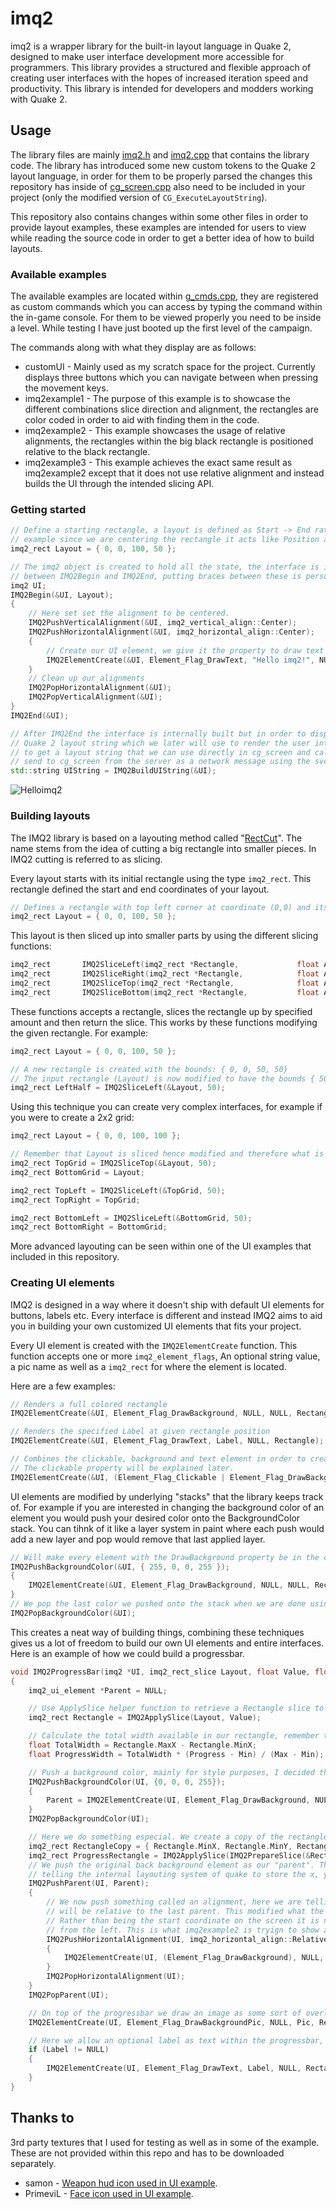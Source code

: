 # imq2

imq2 is a wrapper library for the built-in layout language in Quake 2, designed to make user interface development more accessible for programmers. This library provides a structured and flexible approach of creating user interfaces with the hopes of increased iteration speed and productivity. This library is intended for developers and modders working with Quake 2.

## Usage

The library files are mainly [imq2.h](src/rerelease/imq2.h) and [imq2.cpp](src/rerelease/imq2.h) that contains the library code. The library has introduced some new custom tokens to the Quake 2 layout language, in order for them to be properly parsed the changes this repository has inside of [cg_screen.cpp](src/rerelease/cg_screen.cpp) also need to be included in your project (only the modified version of `CG_ExecuteLayoutString`).

This repository also contains changes within some other files in order to provide layout examples, these examples are intended for users to view while reading the source code in order to get a better idea of how to build layouts.

### Available examples

The available examples are located within [g_cmds.cpp](src/rerelease/g_cmds.cpp), they are registered as custom commands which you can access by typing the command within the in-game console. For them to be viewed properly you need to be inside a level. While testing I have just booted up the first level of the campaign.

The commands along with what they display are as follows:

* customUI - Mainly used as my scratch space for the project. Currently displays three buttons which you can navigate between when pressing the movement keys.
* imq2example1 - The purpose of this example is to showcase the different combinations slice direction and alignment, the rectangles are color coded in order to aid with finding them in the code.
* imq2example2 - This example showcases the usage of relative alignments, the rectangles within the big black rectangle is positioned relative to the black rectangle.
* imq2example3 - This example achieves the exact same result as imq2example2 except that it does not use relative alignment and instead builds the UI through the intended slicing API.

### Getting started

```cpp
// Define a starting rectangle, a layout is defined as Start -> End rather than Position, Size but in this
// example since we are centering the rectangle it acts like Position and Size.
imq2_rect Layout = { 0, 0, 100, 50 };

// The imq2 object is created to hold all the state, the interface is intended to be defined
// between IMQ2Begin and IMQ2End, putting braces between these is personal preference. 
imq2 UI;
IMQ2Begin(&UI, Layout);
{
    // Here set set the alignment to be centered.
    IMQ2PushVerticalAlignment(&UI, imq2_vertical_align::Center);
    IMQ2PushHorizontalAlignment(&UI, imq2_horizontal_align::Center);
    {
        // Create our UI element, we give it the property to draw text and give it the string to display.
        IMQ2ElementCreate(&UI, Element_Flag_DrawText, "Hello imq2!", NULL, Layout);
    }
    // Clean up our alignments
    IMQ2PopHorizontalAlignment(&UI);
    IMQ2PopVerticalAlignment(&UI);
}
IMQ2End(&UI);

// After IMQ2End the interface is internally built but in order to display it we need it to construct a
// Quake 2 layout string which we later will use to render the user interface. We call this function 
// to get a layout string that we can use directly in cg_screen and call CG_ExecuteLayoutString with or
// send to cg_screen from the server as a network message using the svc_layout tag.
std::string UIString = IMQ2BuildUIString(&UI);
```

![Helloimq2](/docs/helloimq2.png)

###  Building layouts

The IMQ2 library is based on a layouting method called "[RectCut](https://halt.software/p/rectcut-for-dead-simple-ui-layouts)". The name stems from the idea of cutting a big rectangle into smaller pieces. In IMQ2 cutting is referred to as slicing.

Every layout starts with its initial rectangle using the type `imq2_rect`. This rectangle defined the start and end coordinates of your layout.

```cpp
// Defines a rectangle with top left corner at coordinate (0,0) and its bottom right corner at (100, 50).
imq2_rect Layout = { 0, 0, 100, 50 };
```

This layout is then sliced up into smaller parts by using the different slicing functions:
```c++
imq2_rect       IMQ2SliceLeft(imq2_rect *Rectangle,             float Amount);
imq2_rect       IMQ2SliceRight(imq2_rect *Rectangle,            float Amount);
imq2_rect       IMQ2SliceTop(imq2_rect *Rectangle,              float Amount);
imq2_rect       IMQ2SliceBottom(imq2_rect *Rectangle,           float Amount);
```

These functions accepts a rectangle, slices the rectangle up by specified amount and then return the slice. This works by these functions modifying the given rectangle. For example:

```cpp
imq2_rect Layout = { 0, 0, 100, 50 };

// A new rectangle is created with the bounds: { 0, 0, 50, 50}
// The input rectangle (Layout) is now modified to have the bounds { 50, 0, 50 50 }
imq2_rect LeftHalf = IMQ2SliceLeft(&Layout, 50);
```

Using this technique you can create very complex interfaces, for example if you were to create a 2x2 grid:

```cpp
imq2_rect Layout = { 0, 0, 100, 100 };

// Remember that Layout is sliced hence modified and therefore what is left here is our "BottomGrid", we do not need to slice again.
imq2_rect TopGrid = IMQ2SliceTop(&Layout, 50);
imq2_rect BottomGrid = Layout;

imq2_rect TopLeft = IMQ2SliceLeft(&TopGrid, 50);
imq2_rect TopRight = TopGrid;

imq2_rect BottomLeft = IMQ2SliceLeft(&BottomGrid, 50);
imq2_rect BottomRight = BottomGrid;
```

More advanced layouting can be seen within one of the UI examples that included in this repository.

### Creating UI elements

IMQ2 is designed in a way where it doesn't ship with default UI elements for buttons, labels etc. Every interface is different and instead IMQ2 aims to aid you in building your own customized UI elements that fits your project.

Every UI element is created with the `IMQ2ElementCreate` function. This function accepts one or more `imq2_element_flags`, An optional string value, a pic name as well as a `imq2_rect` for where the element is located.

Here are a few examples:

```cpp
// Renders a full colored rectangle
IMQ2ElementCreate(&UI, Element_Flag_DrawBackground, NULL, NULL, Rectangle);

// Renders the specified Label at given rectangle position
IMQ2ElementCreate(&UI, Element_Flag_DrawText, Label, NULL, Rectangle);

// Combines the clickable, background and text element in order to create a element which has a background and text.
// The clickable property will be explained later.
IMQ2ElementCreate(&UI, (Element_Flag_Clickable | Element_Flag_DrawBackground | Element_Flag_DrawText), Label, NULL, Rectangle);
```

UI elements are modified by underlying "stacks" that the library keeps track of. For example if you are interested in changing the background color of an element you would push your desired color onto the BackgroundColor stack. You can tihnk of it like a layer system in paint where each push would add a new layer and pop would remove that last applied layer.

```cpp
// Will make every element with the DrawBackground property be in the color red.
IMQ2PushBackgroundColor(&UI, { 255, 0, 0, 255 });
{
    IMQ2ElementCreate(&UI, Element_Flag_DrawBackground, NULL, NULL, Rectangle);
}
// We pop the last color we pushed onto the stack when we are done using it.
IMQ2PopBackgroundColor(&UI);
```

This creates a neat way of building things, combining these techniques gives us a lot of freedom to build our own UI elements and entire interfaces. Here is an example of how we could build a progressbar.

```cpp
void IMQ2ProgressBar(imq2 *UI, imq2_rect_slice Layout, float Value, float Min, float Max, float Progress, const char *Label, const char *Pic)
{
    imq2_ui_element *Parent = NULL;

    // Use ApplySlice helper function to retrieve a Rectangle slice to base our progressbar from.
    imq2_rect Rectangle = IMQ2ApplySlice(Layout, Value);

    // Calculate the total width available in our rectangle, remember that the rectangles are in Start, End rather than Position, Size. Use this width to calculate how wide the progress should be within the progressbar.
    float TotalWidth = Rectangle.MaxX - Rectangle.MinX;
    float ProgressWidth = TotalWidth * (Progress - Min) / (Max - Min);

    // Push a background color, mainly for style purposes, I decided that the background of my progressbar is black.
    IMQ2PushBackgroundColor(UI, {0, 0, 0, 255});
    {
        Parent = IMQ2ElementCreate(UI, Element_Flag_DrawBackground, NULL, NULL, Rectangle);
    }
    IMQ2PopBackgroundColor(UI);

    // Here we do something especial. We create a copy of the rectangle because we are about to slice it for the progress rectangle but we do not want to apply the slice to some of the elements we are about to create later.
    imq2_rect RectangleCopy = { Rectangle.MinX, Rectangle.MinY, Rectangle.MaxX, Rectangle.MaxY };
    imq2_rect ProgressRectangle = IMQ2ApplySlice(IMQ2PrepareSlice(&RectangleCopy, Slice_Side_Left), ProgressWidth);
    // We push the original back background element as our "parent". This in itself does not do anything other than
    // telling the internal layouting system of quake to store the x, y, w, h values of the parent on a stack for later use.
    IMQ2PushParent(UI, Parent);
    {
        // We now push something called an alignment, here we are telling that every coordinate from here on out
        // will be relative to the last parent. This modified what the MinX value within our imq2_rect stands for. 
        // Rather than being the start coordinate on the screen it is now an offset value from the parent's X value 
        // from the left. This is what imq2example2 is tryign to show and explain.
        IMQ2PushHorizontalAlignment(UI, imq2_horizontal_align::RelativeLeft);
        {
            IMQ2ElementCreate(UI, (Element_Flag_DrawBackground), NULL, NULL, ProgressRectangle);
        }
        IMQ2PopHorizontalAlignment(UI);
    }
    IMQ2PopParent(UI);

    // On top of the progressbar we draw an image as some sort of overlay, just for style purposes.
    IMQ2ElementCreate(UI, Element_Flag_DrawBackgroundPic, NULL, Pic, Rectangle);

    // Here we allow an optional label as text within the progressbar, can be percentage or some other text.
    if (Label != NULL)
    {
        IMQ2ElementCreate(UI, Element_Flag_DrawText, Label, NULL, Rectangle);
    }
}

```

## Thanks to

3rd party textures that I used for testing as well as in some of the example. These are not provided within this repo and has to be downloaded separately.

* samon - [Weapon hud icon used in UI example](https://gfx.quakeworld.nu/details/570/weapon-hud-icons-high-quality/).
* PrimeviL - [Face icon used in UI example](https://gfx.quakeworld.nu/details/140/face-icons-faithfull-/).
